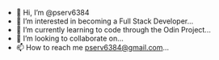 - 👋 Hi, I’m @pserv6384
- 👀 I’m interested in becoming a Full Stack Developer...
- 🌱 I’m currently learning to code through the Odin Project...
- 💞️ I’m looking to collaborate on...
- 📫 How to reach me pserv6384@gmail.com...

<!---
pserv6384/pserv6384 is a ✨ special ✨ repository because its `README.md` (this file) appears on your GitHub profile.
You can click the Preview link to take a look at your changes.
--->
